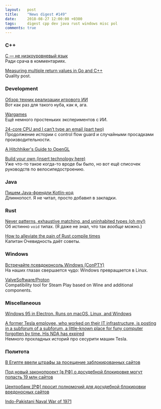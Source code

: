 ```yaml
---
layout:   post
title:    "News digest #149"
date:     2018-08-27 12:00:00 +0300
tags:     digest cpp dev java rust windows misc pol
comments: true
---
```


### C++

[С — не низкоуровневый язык](https://habr.com/company/badoo/blog/420407/)<br/>
Ради срача в комментариях.

[Measuring multiple return values in Go and C++](https://science.raphael.poss.name/measuring-multiple-return-values-in-go-and-cpp.html)<br/>
Quality post.

### Development

[Обзор техник реализации игрового ИИ](https://habr.com/post/420219/)<br/>
Вот как раз для такого нуба, как я, ага.

[Wargames](https://github.com/belzebalex/wargames)<br/>
Ещё немного простеньких экспериментов с ИИ.

[24-core CPU and I can’t type an email (part two)](https://randomascii.wordpress.com/2018/08/22/24-core-cpu-and-i-cant-type-an-email-part-two/)<br/>
Продолжение истории с control flow guard и случайными просадками производительности.

[A Hitchhiker's Guide to OpenGL](https://github.com/bartvbl/A-Hitchhikers-Guide-to-OpenGL)

[Build your own (insert technology here)](https://github.com/danistefanovic/build-your-own-x)<br/>
Уже что-то такое когда-то вроде бы было, но вот ещё списочек руководств по велосипедостроению.

### Java

[Пишем Java-френдли Kotlin-код](https://habr.com/company/jugru/blog/417951/)<br/>
Длиннопост. Я не читал, просто добавил в закладки.

### Rust

[Never patterns, exhaustive matching, and uninhabited types (oh my!)](http://smallcultfollowing.com/babysteps/blog/2018/08/13/never-patterns-exhaustive-matching-and-uninhabited-types-oh-my/)<br/>
Об истинно `void` типах. (Я даже не знал, что так _вообще_ можно.)

[How to alleviate the pain of Rust compile times](https://vfoley.xyz/rust-compile-speed-tips/)<br/>
Капитан Очевидность даёт советы.

### Windows

[Встречайте псевдоконсоль Windows (ConPTY)](https://habr.com/post/420853/)<br/>
На наших глазах свершается чудо: Windows превращается в Linux.

[ValveSoftware/Proton](https://github.com/ValveSoftware/Proton)<br/>
Compatibility tool for Steam Play based on Wine and additional components.

### Miscellaneous

[Windows 95 in Electron. Runs on macOS, Linux, and Windows](https://github.com/felixrieseberg/windows95)

[A former Tesla employee, who worked on their IT infrastructure, is posting in a subforum of a subforum, a little-known place for funy computer forgotten by time. His NDA has expired](https://twitter.com/atomicthumbs/status/1032939617404645376)<br/>
Немного прохладных историй про сесурити машин Tesla.

### Политота

[В Египте ввели штрафы за посещение заблокированных сайтов](https://habr.com/post/420699/)

[Под новый законопроект \[в РФ\] о досудебной блокировке могут попасть 19 млн сайтов](https://habr.com/post/421095/)

[Центробанк \[РФ\] просит полномочий для досудебной блокировки вредоносных сайтов](https://habr.com/post/421241/)

[Indo-Pakistani Naval War of 1971](https://en.wikipedia.org/wiki/Indo-Pakistani_Naval_War_of_1971)
